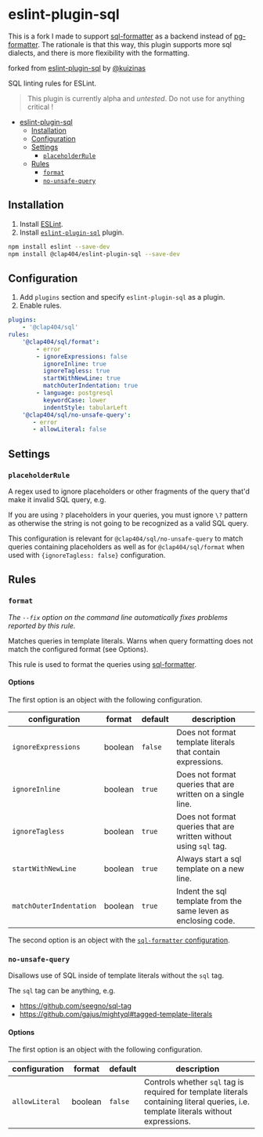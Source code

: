 <a name="user-content-eslint-plugin-sql"></a>
<a name="eslint-plugin-sql"></a>
# eslint-plugin-sql

This is a fork I made to support [sql-formatter](https://github.com/sql-formatter-org/sql-formatter)
as a backend instead of [pg-formatter](https://github.com/gajus/pg-formatter).
The rationale is that this way, this plugin supports more sql dialects, and there is more flexibility with the formatting.

forked from [eslint-plugin-sql](https://github.com/gajus/eslint-plugin-sql) by [@kuizinas](https://twitter.com/kuizinas)

SQL linting rules for ESLint.

> This plugin is currently alpha and *untested*. Do not use for anything critical !

* [eslint-plugin-sql](#user-content-eslint-plugin-sql)
    * [Installation](#user-content-eslint-plugin-sql-installation)
    * [Configuration](#user-content-eslint-plugin-sql-configuration)
    * [Settings](#user-content-eslint-plugin-sql-settings)
        * [`placeholderRule`](#user-content-eslint-plugin-sql-settings-placeholderrule)
    * [Rules](#user-content-eslint-plugin-sql-rules)
        * [`format`](#user-content-eslint-plugin-sql-rules-format)
        * [`no-unsafe-query`](#user-content-eslint-plugin-sql-rules-no-unsafe-query)


<a name="user-content-eslint-plugin-sql-installation"></a>
<a name="eslint-plugin-sql-installation"></a>
## Installation

1. Install [ESLint](https://www.github.com/eslint/eslint).
1. Install [`eslint-plugin-sql`](https://github.com/Clap404/eslint-plugin-sql) plugin.

<!-- -->

```sh
npm install eslint --save-dev
npm install @clap404/eslint-plugin-sql --save-dev
```

<a name="user-content-eslint-plugin-sql-configuration"></a>
<a name="eslint-plugin-sql-configuration"></a>
## Configuration

1. Add `plugins` section and specify `eslint-plugin-sql` as a plugin.
1. Enable rules.

<!-- -->

```yaml
plugins:
    - '@clap404/sql'
rules:
    '@clap404/sql/format':
        - error
        - ignoreExpressions: false
          ignoreInline: true
          ignoreTagless: true
          startWithNewLine: true
          matchOuterIndentation: true
        - language: postgresql
          keywordCase: lower
          indentStyle: tabularLeft
    '@clap404/sql/no-unsafe-query':
       - error
       - allowLiteral: false
```

<a name="user-content-eslint-plugin-sql-settings"></a>
<a name="eslint-plugin-sql-settings"></a>
## Settings

<a name="user-content-eslint-plugin-sql-settings-placeholderrule"></a>
<a name="eslint-plugin-sql-settings-placeholderrule"></a>
### <code>placeholderRule</code>

A regex used to ignore placeholders or other fragments of the query that'd make it invalid SQL query, e.g.

If you are using `?` placeholders in your queries, you must ignore `\?` pattern as otherwise the string is not going to be recognized as a valid SQL query.

This configuration is relevant for `@clap404/sql/no-unsafe-query` to match queries containing placeholders as well as for `@clap404/sql/format` when used with `{ignoreTagless: false}` configuration.

<a name="user-content-eslint-plugin-sql-rules"></a>
<a name="eslint-plugin-sql-rules"></a>
## Rules

<!-- Rules are sorted alphabetically. -->

<a name="user-content-eslint-plugin-sql-rules-format"></a>
<a name="eslint-plugin-sql-rules-format"></a>
### <code>format</code>

_The `--fix` option on the command line automatically fixes problems reported by this rule._

Matches queries in template literals. Warns when query formatting does not match the configured format (see Options).

This rule is used to format the queries using [sql-formatter](https://github.com/sql-formatter-org/sql-formatter).

<a name="user-content-eslint-plugin-sql-rules-format-options"></a>
<a name="eslint-plugin-sql-rules-format-options"></a>
#### Options

The first option is an object with the following configuration.

| configuration       |format|default| description                                                       |
|---------------------|---|---|-------------------------------------------------------------------|
| `ignoreExpressions` |boolean|`false`| Does not format template literals that contain expressions.       |
| `ignoreInline`      |boolean|`true`| Does not format queries that are written on a single line.        |
| `ignoreTagless`     |boolean|`true`| Does not format queries that are written without using `sql` tag. |
| `startWithNewLine`  |boolean|`true`| Always start a sql template on a new line.                        |
| `matchOuterIndentation`  |boolean|`true`| Indent the sql template from the same leven as enclosing code.    |


The second option is an object with the [`sql-formatter` configuration](https://github.com/sql-formatter-org/sql-formatter#configuration-options).



<a name="user-content-eslint-plugin-sql-rules-no-unsafe-query"></a>
<a name="eslint-plugin-sql-rules-no-unsafe-query"></a>
### <code>no-unsafe-query</code>

Disallows use of SQL inside of template literals without the `sql` tag.

The `sql` tag can be anything, e.g.

* https://github.com/seegno/sql-tag
* https://github.com/gajus/mightyql#tagged-template-literals

<a name="user-content-eslint-plugin-sql-rules-no-unsafe-query-options-1"></a>
<a name="eslint-plugin-sql-rules-no-unsafe-query-options-1"></a>
#### Options

The first option is an object with the following configuration.

|configuration|format|default|description|
|---|---|---|---|
|`allowLiteral`|boolean|`false`|Controls whether `sql` tag is required for template literals containing literal queries, i.e. template literals without expressions.|




